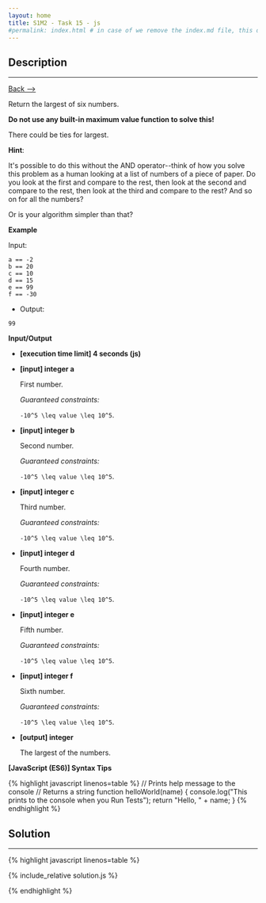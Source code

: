 ```yaml
---
layout: home
title: S1M2 - Task 15 - js
#permalink: index.html # in case of we remove the index.md file, this doc will be the index page
---
```


<div class="row">
<div class="columnStmt" markdown="1">

## Description
------

[Back --> ](../README.md) 

Return the largest of six numbers.

**Do not use any built-in maximum value function to solve this!**

There could be ties for largest.

**Hint**:

It's possible to do this without the AND operator--think of how you solve this problem as a human looking at a list of numbers of a piece of paper. Do you look at the first and compare to the rest, then look at the second and compare to the rest, then look at the third and compare to the rest? And so on for all the numbers?

Or is your algorithm simpler than that?

**Example**

Input:
```
a == -2
b == 20
c == 10
d == 15
e == 99
f == -30
```
-   Output:
```
99
```

**Input/Output**

* **[execution time limit] 4 seconds (js)**

* **[input] integer a**

    First number.

    *Guaranteed constraints:*

    <code type='math/tex'>-10^5 \leq value \leq 10^5</code>.

* **[input] integer b**

    Second number.

    *Guaranteed constraints:*

    <code type='math/tex'>-10^5 \leq value \leq 10^5</code>.

* **[input] integer c**

    Third number.

    *Guaranteed constraints:*

    <code type='math/tex'>-10^5 \leq value \leq 10^5</code>.

* **[input] integer d**

    Fourth number.

    *Guaranteed constraints:*

    <code type='math/tex'>-10^5 \leq value \leq 10^5</code>.

* **[input] integer e**

    Fifth number.

    *Guaranteed constraints:*

    <code type='math/tex'>-10^5 \leq value \leq 10^5</code>.

* **[input] integer f**

    Sixth number.

    *Guaranteed constraints:*

    <code type='math/tex'>-10^5 \leq value \leq 10^5</code>.

* **[output] integer**

    The largest of the numbers.

**[JavaScript (ES6)] Syntax Tips**

{% highlight javascript linenos=table %}
// Prints help message to the console
// Returns a string
function helloWorld(name) {
    console.log("This prints to the console when you Run Tests");
    return "Hello, " + name;
}
{% endhighlight %}

</div>
<div class="columnSol" markdown="1">

## Solution
------

{% highlight javascript linenos=table %}

{% include_relative solution.js %}

{% endhighlight %}

</div>
</div>
